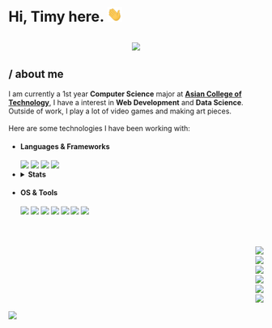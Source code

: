 <h1>Hi, Timy here. <img src="https://github.com/TimyVillarmia/TimyVillarmia/blob/main/wave.gif" width="30px"></h1>

<h2 align="center">
   <img src="https://readme-typing-svg.herokuapp.com?font=montserrat&size=25&color=AEFEFF&center=true&vCenter=true&width=600&lines=%2FComputer+Science+major;%2FAspiring+Full-Stack+Software+Engineer">
</h2>

<div>
   <h2>/ about me</h2>
   <p>I am currently a 1st year <strong>Computer Science</strong> major at <a href="https://www.act.edu.ph/"><strong>Asian College of Technology</strong></a>, I have a interest in <strong>Web Development</strong> and <strong>Data Science</strong>. Outside of work, I play a lot of video games and making art pieces.<br><br>Here are some technologies I have been working with:
   </p>
   <p>
      <ul align="left">
         <li><h4>Languages & Frameworks</h4></li>
            <img src="https://img.shields.io/badge/python-000000?style=for-the-badge&logo=python&logoColor=white"/>
            <img src="https://img.shields.io/badge/c%23-000000.svg?style=for-the-badge&logo=c-sharp&logoColor=white"/>
            <img src="https://img.shields.io/badge/HTML-000000?style=for-the-badge&logo=html5&logoColor=white"/>
            <img src="https://img.shields.io/badge/.NET-000000?style=for-the-badge&logo=.net&logoColor=white"/>
         <li>
            <details>
               <summary><strong>Stats</strong></summary>
               <img src="https://github-readme-stats.vercel.app/api/top-langs/?username=TimyVillarmia&layout=compact&theme=dark"/>
               <img src="https://github-readme-stats.vercel.app/api?username=TimyVillarmia&show_icons=true&theme=dark"/>
            </details>
         </li>
         <li><h4>OS & Tools</h4></li>
            <img src="https://img.shields.io/badge/Windows-000000?style=for-the-badge&logo=windows&logoColor=white"/>
            <img src="https://img.shields.io/badge/Ubuntu-000000?style=for-the-badge&logo=ubuntu&logoColor=white"/>
            <img src="https://img.shields.io/badge/-Github-000000?logo=Github&style=for-the-badge&logoColor=white"/>
            <img src="https://img.shields.io/badge/Visual%20Studio%20Code-000000.svg?style=for-the-badge&logo=visual-studio-code&logoColor=white"/>
            <img src="https://img.shields.io/badge/Visual%20Studio-000000.svg?style=for-the-badge&logo=visual-studio&logoColor=white"/>
            <img src="https://img.shields.io/badge/adobeillustrator-000000.svg?style=for-the-badge&logo=adobeillustrator&logoColor=white"/>
            <img src="https://img.shields.io/badge/adobephotoshop-000000.svg?style=for-the-badge&logo=adobephotoshop&logoColor=white"/>
      </ul>
   </p>
<h2></h2>
</div>  
<br>
<div>
<p>
   <ul align="right">
        <img src="https://readme-typing-svg.herokuapp.com?font=montserrat&size=15&color=AEFEFF&width=160&height=30&lines=%2F+connect+with+me"/>
        <br><a href="https://github.com/TimyVillarmia/"><img src="https://img.shields.io/badge/-Github-000000?style=for-the-badge&logo=Github&logoColor=white"/></a><br>
        <a href="https://www.linkedin.com/in/timyvillarmia/"><img src="https://img.shields.io/badge/-LinkedIn-000000?style=for-the-badge&logo=LinkedIn&logoColor=white"/></a><br>
        <a href="mailto:timyvillarmia@gmail.com" target="_blank"><img src="https://img.shields.io/badge/-Gmail-000000?style=for-the-badge&logo=Gmail&logoColor=white"/></a><br>
        <a href="https://www.facebook.com/VillarmiaTimy"><img src="https://img.shields.io/badge/-Facebook-000000?style=for-the-badge&logo=Facebook&logoColor=white"/></a><br>
      <a href="https://www.instagram.com/ymmtyy_/"><img src="https://img.shields.io/badge/-Instagram-000000?style=for-the-badge&logo=Instagram&logoColor=white"/></a>
      </ul>
</p>
</div>


<img src="https://visitor-badge.glitch.me/badge?page_id=timyvillarmia.visitor-badge">


